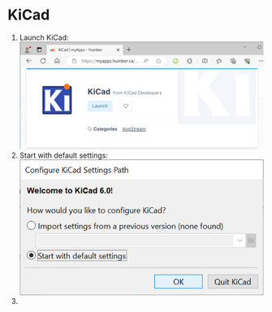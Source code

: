 # KiCad
1. Launch KiCad:   
![](media/1.png)
2. Start with default settings:   
![](media/2.png)
3. 
